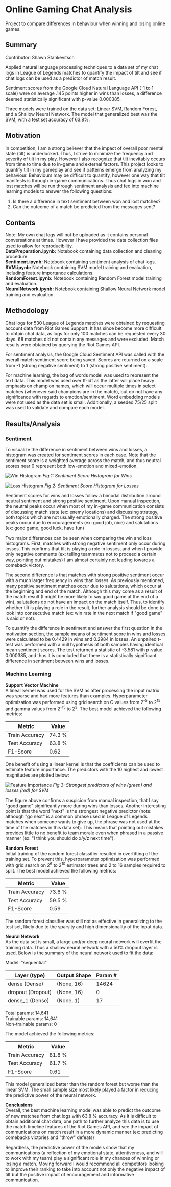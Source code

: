 # Online Gaming Chat Analysis
Project to compare differences in behaviour when winning and losing online games.

## Summary
Contributor: Shawn Stankevitsch

Applied natural language processing techniques to a data set of my chat logs in League of Legends matches to quantify the impact of tilt and see if chat logs can be used as a predictor of match result.

Sentiment scores from the Google Cloud Natural Language API (-1 to 1 scale) were on average .145 points higher in wins than losses, a difference deemed statistically significant with p-value 0.000385.

Three models were trained on the data set: Linear SVM, Random Forest, and a Shallow Neural Network. The model that generalized best was the SVM, with a test set accuracy of 63.8%.

## Motivation
In competition, I am a strong believer that the impact of overall poor mental state (tilt) is underlooked. Thus, I strive to minimize the frequency and severity of tilt in my play. However I also recognize that tilt inevitably occurs from time to time due to in-game and external factors. This project looks to quantify tilt in my gameplay and see if patterns emerge from analyzing my behaviour. Behaviours may be difficult to quantify, however one way that tilt manifests is through in-game communications. Thus chat logs in won and lost matches will be run through sentiment analysis and fed into machine learning models to answer the following questions:
  1. Is there a difference in text sentiment between won and lost matches? <br>
  2. Can the outcome of a match be predicted from the messages sent? <br>

## Contents
Note: My own chat logs will not be uploaded as it contains personal conversations at times. However I have provided the data collection files used to allow for reproducibility.<br>
**DataPreparation.ipynb:** Notebook containing data collection and cleaning procedure. <br>
**Sentiment.ipynb:** Notebook containing sentiment analysis of chat logs. <br>
**SVM.ipynb:** Notebook containing SVM model training and evaluation, including feature importance calculations. <br>
**RandomForest.ipynb:** Notebook containing Random Forest model training and evaluation. <br>
**NeuralNetwork.ipynb:** Notebook containing Shallow Neural Network model training and evaluation. <br>

## Methodology
Chat logs for 530 League of Legends matches were obtained by requesting account data from Riot Games Support. It has since become more difficult to obtain chat data, as logs for only 100 matches can be requested every 30 days. 68 matches did not contain any messages and were excluded. Match results were obtained by querying the Riot Games API. 

For sentiment analysis, the Google Cloud Sentiment API was called with the overall match sentiment score being saved. Scores are returned on a scale from -1 (strong negative sentiment) to 1 (strong positive sentiment).

For machine learning, the bag of words model was used to represent the text data. This model was used over tf-idf as the latter will place heavy emphasis on champion names, which will occur multiple times in select matches (whenever said champions are in the match), but do not have any significance with regards to emotion/sentiment. Word embedding models were not used as the data set is small. Additionally, a seeded 75/25 split was used to validate and compare each model.

## Results/Analysis
### Sentiment <br>
To visualize the difference in sentiment between wins and losses, a histogram was created for sentiment scores in each case. Note that the sentiment score is a weighted average across the match, and thus neutral scores near 0 represent both low-emotion and mixed-emotion. 

![Win Histogram](Images/Wins.png)
*Fig 1: Sentiment Score Histogram for Wins*

![Loss Histogram](Images/Losses.png)
*Fig 2: Sentiment Score Histogram for Losses*

Sentiment scores for wins and losses follow a bimodal distribution around neutral sentiment and strong positive sentiment. Upon manual inspection, the neutral peaks occur when most of my in-game communication consists of discussing match state (ex: enemy locations) and discussing strategy, both topics which are not usually emotionally charged. The strong positive peaks occur due to encouragements (ex: good job, nice) and salutations (ex: good game, good luck, have fun)

Two major differences can be seen when comparing the win and loss histograms. First, matches with strong negative sentiment only occur during losses. This confirms that tilt is playing a role in losses, and when I provide only negative comments (ex: telling teammates not to proceed a certain way, pointing out mistakes) I am almost certainly not leading towards a comeback victory.

The second difference is that matches with strong positive sentiment occur with a much larger frequency in wins than losses. As previously mentioned, many positive sentiment matches occur due to salutations, which occur at the beginning and end of the match. Although this may come as a result of the match result (I might be more likely to say good game at the end of a win), salutations do not have an impact on the match itself. Thus, to identify whether tilt is playing a role in the result, further analysis should be done to look into consecutive match (ex: win rate in the next match if "good game" is said or not).

To quantify the difference in sentiment and answer the first question in the motivation section, the sample means of sentiment score in wins and losses were calculated to be 0.4429 in wins and 0.2984 in losses. An unpaired t-test was performed with a null hypothesis of both samples having identical mean sentiment scores. The test returned a statistic of -3.581 with p-value 0.000385, and thus it is concluded that there is a statistically significant difference in sentiment between wins and losses.

### Machine Learning
**Support Vector Machine** <br>
A linear kernel was used for the SVM as after processing the input matrix was sparse and had more features than examples. Hyperparameter optimization was performed using grid search on C values from 2<sup>-5</sup> to 2<sup>15</sup> and gamma values from 2<sup>-15</sup> to 2<sup>3</sup>. The best model achieved the following metrics:

| Metric         | Value  |
|----------------|--------|
| Train Accuracy | 74.3 % |
| Test Accuracy  | 63.8 % |
| F1-Score       | 0.62   |

One benefit of using a linear kernel is that the coefficients can be used to estimate feature importance. The predictors with the 10 highest and lowest magnitudes are plotted below:

![Feature Importance](Images/Predictors.png)
*Fig 3: Strongest predictors of wins (green) and losses (red) for SVM*

The figure above confirms a suspicion from manual inspection, that I say "good game" significantly more during wins than losses. Another interesting point is that the word "next" is the strongest negative predictor (note: although "go next" is a common phrase used in League of Legends matches when someone wants to give up, the phrase was not used at the time of the matches in this data set). This means that pointing out mistakes provides little to no benefit to team morale even when phrased in a passive manner (ex: "I think you should do x/y/z next time").

**Random Forest** <br>
Initial training of the random forest classifier resulted in overfitting of the training set. To prevent this, hyperparameter optimization was performed with grid search on 2<sup>6</sup> to 2<sup>10</sup> estimator trees and 2 to 16 samples required to split. The best model achieved the following metrics:

| Metric         | Value  |
|----------------|--------|
| Train Accuracy | 73.6 % |
| Test Accuracy  | 59.5 % |
| F1-Score       | 0.59   |

The random forest classifier was still not as effective in generalizing to the test set, likely due to the sparsity and high dimensionality of the input data.

**Neural Network** <br>
As the data set is small, a large and/or deep neural network will overfit the training data. Thus a shallow neural network with a 50% dropout layer is used. Below is the summary of the neural network used to fit the data:

Model: "sequential"

| Layer (type)      | Output Shape | Param # |
|-------------------|--------------|---------|
| dense (Dense)     | (None, 16)   | 14624   |
| dropout (Dropout) | (None, 16)   | 0       |
| dense_1 (Dense)   | (None, 1)    | 17      |

Total params: 14,641 <br>
Trainable params: 14,641 <br>
Non-trainable params: 0 <br>

The model achieved the following metrics:

| Metric         | Value  |
|----------------|--------|
| Train Accuracy | 81.8 % |
| Test Accuracy  | 61.7 % |
| F1-Score       | 0.61   |

This model generalized better than the random forest but worse than the linear SVM. The small sample size most likely played a factor in reducing the predictive power of the neural network.

**Conclusions** <br>
Overall, the best machine learning model was able to predict the outcome of new matches from chat logs with 63.8 % accuracy. As it is difficult to obtain additional chat data, one path to further analyze this data is to use the match timeline features of the Riot Games API, and see the impact of communications on match result in a more dynamic manner (ex: predicting comebacks victories and "throw" defeats)

Regardless, the predictive power of the models show that my communications (a reflection of my emotional state, attentiveness, and will to work with my team) play a significant role in my chances of winning or losing a match. Moving forward I would recommend all competitors looking to improve their ranking to take into account not only the negative impact of tilt but the positive impact of encouragement and informative communication.



